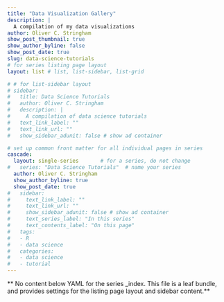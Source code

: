 ```yaml
---
title: "Data Visualization Gallery"
description: |
  A compilation of my data visualizations
author: Oliver C. Stringham
show_post_thumbnail: true
show_author_byline: false
show_post_date: true
slug: data-science-tutorials
# for series listing page layout
layout: list # list, list-sidebar, list-grid

# # for list-sidebar layout
# sidebar: 
#   title: Data Science Tutorials
#   author: Oliver C. Stringham
#   description: |
#     A compilation of data science tutorials
#   text_link_label: ""
#   text_link_url: ""
#   show_sidebar_adunit: false # show ad container

# set up common front matter for all individual pages in series
cascade:
  layout: single-series       # for a series, do not change
#   series: "Data Science Tutorials"  # name your series
  author: Oliver C. Stringham
  show_author_byline: true
  show_post_date: true
#   sidebar:
#     text_link_label: ""
#     text_link_url: ""
#     show_sidebar_adunit: false # show ad container
#     text_series_label: "In this series" 
#     text_contents_label: "On this page" 
#   tags:
#   - R
#   - data science
#   categories:
#   - data science
#   - tutorial
---
```


** No content below YAML for the series _index. This file is a leaf bundle, and provides settings for the listing page layout and sidebar content.**